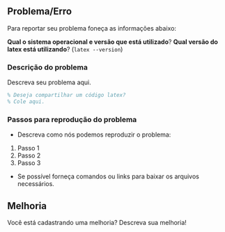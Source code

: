## Problema/Erro

Para reportar seu problema foneça as informações abaixo:

**Qual o sistema operacional e versão que está utilizado**?
**Qual versão do latex está utilizando**? (`latex --version`)

### Descrição do problema

Descreva seu problema aqui.


```tex
% Deseja compartilhar um código latex?
% Cole aqui.

```

### Passos para reprodução do problema

- Descreva como nós podemos reproduzir o problema:

1. Passo 1
1. Passo 2
1. Passo 3

- Se possível forneça comandos ou links para baixar os arquivos necessários.


## Melhoria

Você está cadastrando uma melhoria? Descreva sua melhoria!
